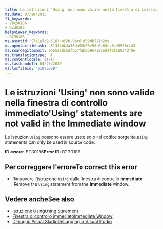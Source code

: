 ```yaml
---
title: Le istruzioni 'Using' non sono valide nella finestra di controllo immediato
ms.date: 07/20/2015
f1_keywords:
- vbc30186
- bc30186
helpviewer_keywords:
- BC30186
ms.assetid: 97a1a7c2-6183-452b-9ac6-d59d8721b29a
ms.openlocfilehash: e81334b8da30da92b05e55d0c63cc8bd5936c343
ms.sourcegitcommit: 9b552addadfb57fab0b9e7852ed4f1f1b8a42f8e
ms.translationtype: HT
ms.contentlocale: it-IT
ms.lasthandoff: 04/23/2019
ms.locfileid: "61976508"
---
```

# <a name="using-statements-are-not-valid-in-the-immediate-window"></a><span data-ttu-id="6c74e-102">Le istruzioni 'Using' non sono valide nella finestra di controllo immediato</span><span class="sxs-lookup"><span data-stu-id="6c74e-102">'Using' statements are not valid in the Immediate window</span></span>
<span data-ttu-id="6c74e-103">Le istruzioni`Using` possono essere usate solo nel codice sorgente.</span><span class="sxs-lookup"><span data-stu-id="6c74e-103">`Using` statements can only be used in source code.</span></span>  
  
 <span data-ttu-id="6c74e-104">**ID errore:** BC30186</span><span class="sxs-lookup"><span data-stu-id="6c74e-104">**Error ID:** BC30186</span></span>  
  
## <a name="to-correct-this-error"></a><span data-ttu-id="6c74e-105">Per correggere l'errore</span><span class="sxs-lookup"><span data-stu-id="6c74e-105">To correct this error</span></span>  
  
- <span data-ttu-id="6c74e-106">Rimuovere l'istruzione `Using` dalla finestra di controllo **immediato** .</span><span class="sxs-lookup"><span data-stu-id="6c74e-106">Remove the `Using` statement from the **Immediate** window.</span></span>  
  
## <a name="see-also"></a><span data-ttu-id="6c74e-107">Vedere anche</span><span class="sxs-lookup"><span data-stu-id="6c74e-107">See also</span></span>

- [<span data-ttu-id="6c74e-108">Istruzione Using</span><span class="sxs-lookup"><span data-stu-id="6c74e-108">Using Statement</span></span>](../../visual-basic/language-reference/statements/using-statement.md)
- [<span data-ttu-id="6c74e-109">Finestra di controllo immediato</span><span class="sxs-lookup"><span data-stu-id="6c74e-109">Immediate Window</span></span>](/visualstudio/ide/reference/immediate-window)
- [<span data-ttu-id="6c74e-110">Debug in Visual Studio</span><span class="sxs-lookup"><span data-stu-id="6c74e-110">Debugging in Visual Studio</span></span>](/visualstudio/debugger/debugging-in-visual-studio)
